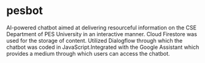# pesbot
AI-powered chatbot aimed at delivering resourceful information on the CSE Department of PES University in an interactive manner. Cloud Firestore was used for the storage of content. Utilized Dialogflow through which the chatbot was coded in JavaScript.Integrated with the Google Assistant which provides a medium through which users can access the chatbot.
